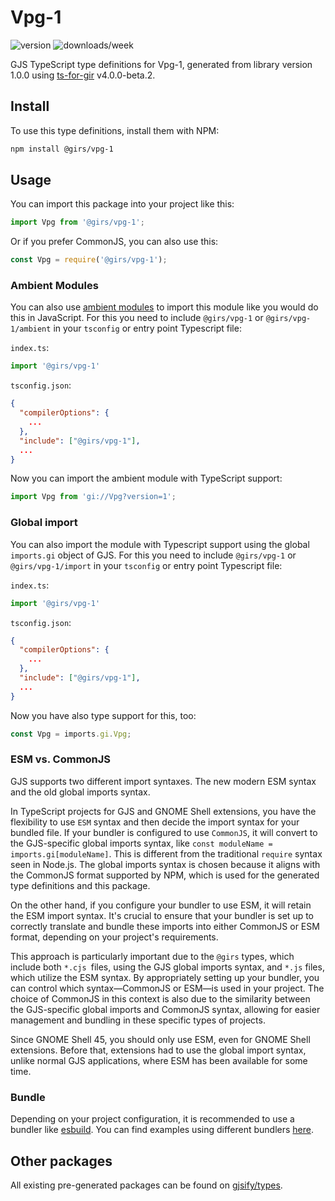 
# Vpg-1

![version](https://img.shields.io/npm/v/@girs/vpg-1)
![downloads/week](https://img.shields.io/npm/dw/@girs/vpg-1)


GJS TypeScript type definitions for Vpg-1, generated from library version 1.0.0 using [ts-for-gir](https://github.com/gjsify/ts-for-gir) v4.0.0-beta.2.


## Install

To use this type definitions, install them with NPM:
```bash
npm install @girs/vpg-1
```

## Usage

You can import this package into your project like this:
```ts
import Vpg from '@girs/vpg-1';
```

Or if you prefer CommonJS, you can also use this:
```ts
const Vpg = require('@girs/vpg-1');
```

### Ambient Modules

You can also use [ambient modules](https://github.com/gjsify/ts-for-gir/tree/main/packages/cli#ambient-modules) to import this module like you would do this in JavaScript.
For this you need to include `@girs/vpg-1` or `@girs/vpg-1/ambient` in your `tsconfig` or entry point Typescript file:

`index.ts`:
```ts
import '@girs/vpg-1'
```

`tsconfig.json`:
```json
{
  "compilerOptions": {
    ...
  },
  "include": ["@girs/vpg-1"],
  ...
}
```

Now you can import the ambient module with TypeScript support: 

```ts
import Vpg from 'gi://Vpg?version=1';
```

### Global import

You can also import the module with Typescript support using the global `imports.gi` object of GJS.
For this you need to include `@girs/vpg-1` or `@girs/vpg-1/import` in your `tsconfig` or entry point Typescript file:

`index.ts`:
```ts
import '@girs/vpg-1'
```

`tsconfig.json`:
```json
{
  "compilerOptions": {
    ...
  },
  "include": ["@girs/vpg-1"],
  ...
}
```

Now you have also type support for this, too:

```ts
const Vpg = imports.gi.Vpg;
```


### ESM vs. CommonJS

GJS supports two different import syntaxes. The new modern ESM syntax and the old global imports syntax.

In TypeScript projects for GJS and GNOME Shell extensions, you have the flexibility to use `ESM` syntax and then decide the import syntax for your bundled file. If your bundler is configured to use `CommonJS`, it will convert to the GJS-specific global imports syntax, like `const moduleName = imports.gi[moduleName]`. This is different from the traditional `require` syntax seen in Node.js. The global imports syntax is chosen because it aligns with the CommonJS format supported by NPM, which is used for the generated type definitions and this package.

On the other hand, if you configure your bundler to use ESM, it will retain the ESM import syntax. It's crucial to ensure that your bundler is set up to correctly translate and bundle these imports into either CommonJS or ESM format, depending on your project's requirements.

This approach is particularly important due to the `@girs` types, which include both `*.cjs `files, using the GJS global imports syntax, and `*.js` files, which utilize the ESM syntax. By appropriately setting up your bundler, you can control which syntax—CommonJS or ESM—is used in your project. The choice of CommonJS in this context is also due to the similarity between the GJS-specific global imports and CommonJS syntax, allowing for easier management and bundling in these specific types of projects.

Since GNOME Shell 45, you should only use ESM, even for GNOME Shell extensions. Before that, extensions had to use the global import syntax, unlike normal GJS applications, where ESM has been available for some time.

### Bundle

Depending on your project configuration, it is recommended to use a bundler like [esbuild](https://esbuild.github.io/). You can find examples using different bundlers [here](https://github.com/gjsify/ts-for-gir/tree/main/examples).

## Other packages

All existing pre-generated packages can be found on [gjsify/types](https://github.com/gjsify/types).

